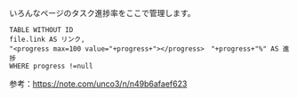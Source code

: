 いろんなページのタスク進捗率をここで管理します。
```dataview
TABLE WITHOUT ID
file.link AS リンク,
"<progress max=100 value="+progress+"></progress>　"+progress+"%" AS 進捗
WHERE progress !=null
```

参考：https://note.com/unco3/n/n49b6afaef623
